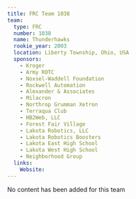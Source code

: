 ```yaml
---
title: FRC Team 1038
team:
  type: FRC
  number: 1038
  name: Thunderhawks
  rookie_year: 2003
  location: Liberty Township, Ohio, USA
  sponsors:
    - Kroger
    - Army ROTC
    - Noxsel-Waddell Foundation
    - Rockwell Automation
    - Alexander & Associates
    - Milacron
    - Northrop Grumman Xetron
    - Terraqua Club
    - HB2Web, LLC
    - Forest Fair Village
    - Lakota Robotics, LLC
    - Lakota Robotics Boosters
    - Lakota East High School
    - Lakota West High School
    - Neighborhood Group
  links:
    Website: 
---
```

No content has been added for this team
